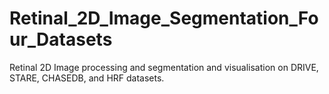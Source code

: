 # Retinal_2D_Image_Segmentation_Four_Datasets
Retinal 2D Image processing and segmentation and visualisation on DRIVE, STARE, CHASEDB, and  HRF datasets.
